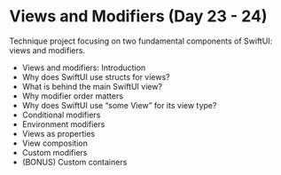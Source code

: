 # Views and Modifiers (Day 23 - 24)

Technique project focusing on two fundamental components of SwiftUI: views and modifiers.

- Views and modifiers: Introduction
- Why does SwiftUI use structs for views?
- What is behind the main SwiftUI view?
- Why modifier order matters
- Why does SwiftUI use “some View” for its view type?
- Conditional modifiers
- Environment modifiers
- Views as properties
- View composition
- Custom modifiers
- (BONUS) Custom containers
